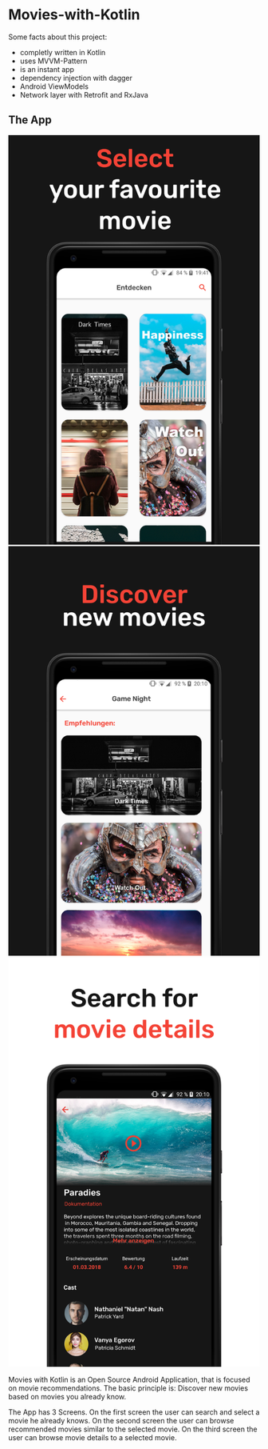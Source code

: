 # Movies-with-Kotlin

Some facts about this project:
- completly written in Kotlin
- uses MVVM-Pattern
- is an instant app
- dependency injection with dagger
- Android ViewModels
- Network layer with Retrofit and RxJava

## The App

![First Screenshot](store/first_en.png)
![Second Screenshot](store/second_en.png)
![Third Screenshot](store/third_en.png)

Movies with Kotlin is an Open Source Android Application, that is focused on movie recommendations.
The basic principle is: Discover new movies based on movies you already know.

The App has 3 Screens.
On the first screen the user can search and select a movie he already knows.
On the second screen the user can browse recommended movies similar to the selected movie.
On the third screen the user can browse movie details to a selected movie.